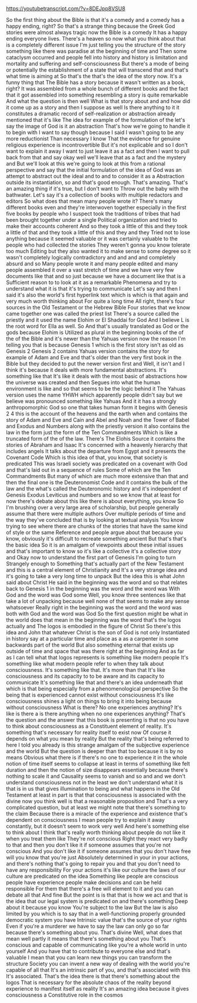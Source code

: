 https://youtubetranscript.com/?v=8DEJpp8VSU8

 So the first thing about the Bible is that it's a comedy and a comedy has a happy ending, right? So that's a strange thing because the Greek God stories were almost always tragic now the Bible is a comedy It has a happy ending everyone lives. There's a heaven so now what you think about that is a completely different issue I'm just telling you the structure of the story something like there was paradise at the beginning of time and Then some cataclysm occurred and people fell into history and history is limitation and mortality and suffering and self-consciousness But there's a mode of being or potentially the establishment of a state that will transcend that and that's what time is aiming at So that's the that's the idea of the story now. It's a funny thing that The Bible has a story because it wasn't written as a book, right? It was assembled from a whole bunch of different books and the fact that it got assembled into something resembling a story is quite remarkable And what the question is then well What is that story about and and how did it come up as a story and then I suppose as well Is there anything to it it constitutes a dramatic record of self-realization or abstraction already mentioned that it's like The idea for example of the formulation of the let's say the image of God is it an abstraction That's how we're going to handle it to begin with I want to say though because I said I wasn't going to be any more reductionist Than necessary I know That the evidence for genuine religious experience is incontrovertible But it's not explicable and so I don't want to explain it away I want to just leave it as a fact and then I want to pull back from that and say okay well we'll leave that as a fact and the mystery and But we'll look at this we're going to look at this from a rational perspective and say that the initial formulation of the idea of God was an attempt to abstract out the ideal and to and to consider it as a Abstraction outside its instantiation, so and that's good enough. That's amazing. That's an amazing thing if it's true, but I don't want to Throw out the baby with the bathwater. Let's say it's a collection of books with multiple redactors and editors So what does that mean many people wrote it? There's many different books even and they're interwoven together especially in the first five books by people who I suspect took the traditions of tribes that had been brought together under a single Political organization and tried to make their accounts coherent And so they took a little of this and they took a little of that and they took a little of this and they and they Tried not to lose anything because it seemed valuable or it was certainly valuable to the people who had collected the stories They weren't gonna you know tolerate too much Editing but they also wanted it to make sense to some degree so it wasn't completely logically contradictory and and and and completely absurd and so Many people wrote it and many people edited and many people assembled it over a vast stretch of time and we have very few documents like that and so just because we have a document like that is a Sufficient reason to to look at it as a remarkable Phenomena and try to understand what it is that it's trying to communicate Let's say and then I said it's also the world's first hyperlink text which is which is that again and very much worth thinking about For quite a long time All right, there's four sources in the Old Testament or the Hebrew Bible Four stories that we know came together one was called the priest list There's a source called the priestly and it used the name Elohim or El Shaddai for God And I believe L is the root word for Ella as well. So And that's usually translated as God or the gods because Elohim is Utilized as plural in the beginning books of the of the of the Bible and it's newer than the Yahuas version now the reason I'm telling you that is because Genesis 1 which is the first story isn't as old as Genesis 2 Genesis 2 contains Yahuas version contains the story for example of Adam and Eve and that's older than the very first book in the Bible but they decided to put the newer version first and Well, it isn't and I think it's because it deals with more fundamental abstractions. It's something like that It's like it deals with the most basic of abstractions how the universe was created and then Segues into what the human environment is like and so that seems to be the logic behind it The Yahuas version uses the name YHWH which apparently people didn't say but we believe was pronounced something like Yahuas And it it has a strongly anthropomorphic God so one that takes human form it begins with Genesis 2 4 this is the account of the heavens and the earth when and contains the story of Adam and Eve and Cain and Abel and Noah and the Tower of Babel and Exodus and Numbers along with the priestly version it also contains the law in the form just the form of the Ten Commandments Which is like a truncated form of the of the law. There's The Elohis Source it contains the stories of Abraham and Isaac It's concerned with a heavenly hierarchy that includes angels It talks about the departure from Egypt and it presents the Covenant Code Which is this idea of that, you know, that society is predicated This was Israeli society was predicated on a covenant with God and that's laid out in a sequence of rules Some of which are the Ten Commandments But many of which are much more extensive than that and then the final one is the Deuteronomist Code and it contains the bulk of the law and the what's called the Deuteronomic history and it's independent of Genesis Exodus Leviticus and numbers and so we know that at least for now there's debate about this like there is about everything, you know So I'm brushing over a very large area of scholarship, but people generally assume that there were multiple authors Over multiple periods of time and the way they've concluded that is by looking at textual analysis You know trying to see where there are chunks of the stories that have the same kind of style or the same Reference and people argue about that because you know, obviously it's difficult to recreate something ancient But that's that's the basic idea So it is an amalgam of viewpoints about these initial issues and that's important to know so it's like a collective it's a collective story and Okay now to understand the first part of Genesis I'm going to turn Strangely enough to Something that's actually part of the New Testament and this is a central element of Christianity and It's a very strange idea and it's going to take a very long time to unpack But the idea this is what John said about Christ He said in the beginning was the word and so that relates back to Genesis 1 in the beginning was the word and the word was With God and the word was God some Well, you know three sentences like that take a lot of unpacking because well none of that seems to make any sense whatsoever Really right in the beginning was the word and the word was both with God and the word was God So the first question might be what in the world does that mean in the beginning was the word that's the logos actually and The logos is embodied in the figure of Christ So there's this idea and John that whatever Christ is the son of God is not only Instantiated in history say at a particular time and place as a as a carpenter in some backwards part of the world But also something eternal that exists up outside of time and space that was there right at the beginning And as far as I can tell what that logos represents is something like modern people It's something like what modern people refer to when they talk about consciousness. It's something like that. It's more than that It's like consciousness and its capacity to to be aware and its capacity to communicate It's something like that and there's an idea underneath that which is that being especially from a phenomenological perspective So the being that is experienced cannot exist without consciousness It's like consciousness shines a light on things to bring it into being because without consciousness What is there? No one experiences anything? It's like is there a is there anything when no one experiences anything? That's the question and the answer that this book is presenting is that no you have to think about consciousness as a Constituent element of reality. It's something that's necessary for reality itself to exist now Of course it depends on what you mean by reality But the reality that's being referred to here I told you already is this strange amalgam of the subjective experience and the world But the question is deeper than that too because it is by no means Obvious what there is if there's no one to experience it in the whole notion of time itself seems to collapse at least in terms of something like felt duration and then the notion of size disappears essentially because there's nothing to scale it and Causality seems to vanish and so and and we don't understand consciousness not in the least we don't understand what it is that is in us that gives illumination to being and what happens in the Old Testament at least in part is that that consciousness is associated with the divine now you think well is that a reasonable proposition and That's a very complicated question, but at least we might note that there's something to the claim Because there is a miracle of the experience and existence that's dependent on consciousness I mean people try to explain it away constantly, but it doesn't seem to work very well And here's something else to think about I think that's really worth thinking about people do not like it when you treat them like They're not conscious Right they react very badly to that and then you don't like it if someone assumes that you're not conscious And you don't like it if someone assumes that you don't have free will you know that you're just Absolutely determined in your in your actions, and there's nothing that's going to repair you and that you don't need to have any responsibility For your actions it's like our culture the laws of our culture are predicated on the idea Something like people are conscious people have experience people make decisions and can be held responsible For them that there's a free will element to it and you can debate all that And fine But the point is is that that is how we act and that is the idea that our legal system is predicated on and there's something Deep about it because you know You're subject to the law But the law is also limited by you which is to say that in a well-functioning properly grounded democratic system you have Intrinsic value that's the source of your rights Even if you're a murderer we have to say the law can only go so far because there's something about you. That's divine Well, what does that mean well partly it means that there's something about you That's conscious and capable of communicating like you're a whole world in unto yourself And you have that to contribute to everyone else and that's valuable I mean that you can learn new things you can transform the structure Society you can invent a new way of dealing with the world you're capable of all that It's an intrinsic part of you, and that's associated with this It's associated. That's the idea there is that there's something about the logos That is necessary for the absolute chaos of the reality beyond experience to manifest itself as reality It's an amazing idea because it gives consciousness a Constitutive role in the cosmos